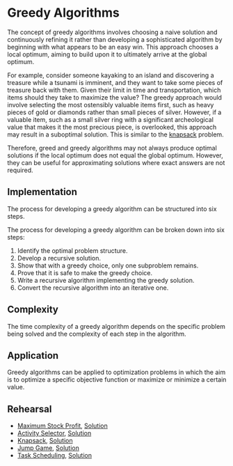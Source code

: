 # Greedy Algorithms

The concept of greedy algorithms involves choosing a naive solution and continuously refining it rather than developing a sophisticated algorithm by beginning with what appears to be an easy win. This approach chooses a local optimum, aiming to build upon it to ultimately arrive at the global optimum.

For example, consider someone kayaking to an island and discovering a treasure while a tsunami is imminent, and they want to take some pieces of treasure back with them. Given their limit in time and transportation, which items should they take to maximize the value? The greedy approach would involve selecting the most ostensibly valuable items first, such as heavy pieces of gold or diamonds rather than small pieces of silver. However, if a valuable item, such as a small silver ring with a significant archeological value that makes it the most precious piece, is overlooked, this approach may result in a suboptimal solution. This is similar to the [knapsack](./knapsack_test.go) problem.

Therefore, greed and greedy algorithms may not always produce optimal solutions if the local optimum does not equal the global optimum. However, they can be useful for approximating solutions where exact answers are not required.

## Implementation

The process for developing a greedy algorithm can be structured into six steps.

The process for developing a greedy algorithm can be broken down into six steps:

1. Identify the optimal problem structure.
2. Develop a recursive solution.
3. Show that with a greedy choice, only one subproblem remains.
4. Prove that it is safe to make the greedy choice.
5. Write a recursive algorithm implementing the greedy solution.
6. Convert the recursive algorithm into an iterative one.

## Complexity

The time complexity of a greedy algorithm depends on the specific problem being solved and the complexity of each step in the algorithm.

## Application

Greedy algorithms can be applied to optimization problems in which the aim is to optimize a specific objective function or maximize or minimize a certain value.

## Rehearsal

* [Maximum Stock Profit](max_stock_profit_test.go), [Solution](max_stock_profit.go)
* [Activity Selector](activity_selector_test.go), [Solution](activity_selector.go)
* [Knapsack](knapsack_test.go), [Solution](knapsack.go)
* [Jump Game](jump_game_test.go), [Solution](jump_game.go)
* [Task Scheduling](task_scheduling_test.go), [Solution](task_scheduling.go)
